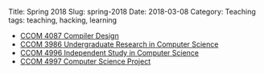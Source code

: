 Title: Spring 2018
Slug: spring-2018
Date: 2018-03-08
Category: Teaching
tags: teaching, hacking, learning

* [CCOM 4087 Compiler Design]({filename}/pages/teaching/compilers2018.md)
* [CCOM 3986 Undergraduate Research in Computer Science]({filename}/pages/teaching/research-S2018.md)
* [CCOM 4996 Independent Study in Computer Science]({filename}/pages/teaching/independent-S2018.md)
* [CCOM 4997 Computer Science Project]({filename}/pages/teaching/csp2018.md)

